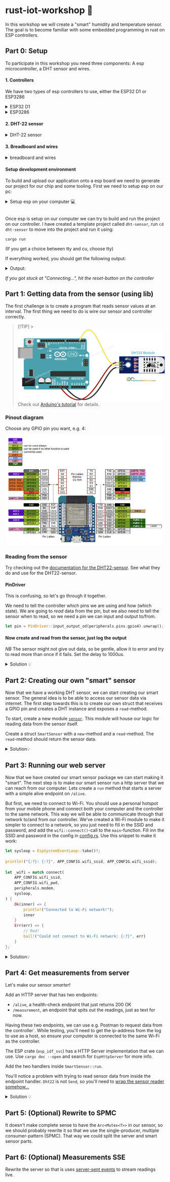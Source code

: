 # rust-iot-workshop 🦀

In this workshop we will create a "smart" humidity and temperature sensor. The goal is to become familiar with some embedded programming in rust on ESP controllers.

## Part 0: Setup

To participate in this workshop you need three components: A esp microcontroller, a DHT sensor and wires.

#### 1. Controllers

We have two types of esp controllers to use, either the ESP32 D1 or ESP3286

<details>
<summary>ESP32 D1</summary>
<img src="./assets/a1.png" alt="esp32 D1" width="200"/> <br>

![Pinout for ESP32 D1](assets/pinout.png)

</details>

<details>
<summary>ESP3286</summary>
<img src="./assets/esp3286.jpg" alt="esp3286" width="200"/>
</details>

#### 2. DHT-22 sensor

<details>
<summary>DHT-22 sensor</summary>
<img src="./assets/dht22.jpg" alt="dht22 sensor" width="200"/> <br>
</details>

#### 3. Breadboard and wires

<details>
<summary>breadboard and wires</summary>
<img src="./assets/breadboard-jumper-wire.jpg" alt="dht22 sensor" width="200"/> <br>

Ignore the breadbord, focus on the wires

</details>

#### Setup development environment

To build and upload our application onto a esp board we need to generate our project for our chip and some tooling. First we need to setup esp on our pc:

<details>
<summary> Setup esp on your computer 💻 </summary>

To be able to work with our esp controller we need to setup our development environment. Esp has a [official book](https://docs.esp-rs.org/book/introduction.html) which explains how to work with esp controllers with rust

### Prerequisites

To run application with standard library(std) we need ldproxy.

> [!TIP]
> If you have [cargo binstall](https://github.com/cargo-bins/cargo-binstall) installed, you can use `cargo binstall <program>` for the commands below to avoid having to compile the projects

```
cargo install ldproxy
```

### Setup tooling for RISC-V and Xtensa Targets

This setup is also described in the book [here](https://docs.esp-rs.org/book/installation/riscv-and-xtensa.html). So feel free to check it out for a more detail description of the tooling. Setting up the tooling is a three step process:

1. Install espup

```
cargo install espup
```

2. Install dependencies

```
espup install
```

Run:

```
brew install cmake ninja dfu-util
```

Install `espflash` to allow flashing data to the controller:

```
cargo install espflash
```

3. Setup environment variables
   ESP uses some specific environment variables when building the project, these values need to be exported via the export script downloaded by espup. To avoid having to run this command

```
. $HOME/export-esp.sh
```

each time we need change project I recommend adding a alias to your rc file. By adding this line to our rc file

```
alias get_idf='. $HOME/export-esp.sh'
```

we can run `get_idf` befor building a different esp project. Remember to source the shell after updating your rc file.

</details>
<br>

Once esp is setup on our computer we can try to build and run the project on our controller. I have created a template project called `dht-sensor`, run `cd dht-sensor` to move into the project and run it using: <br >

```
cargo run
```

(If you get a choice between tty and cu, choose tty)

If everything worked, you should get the following output:

<details>
<summary> Output:</summary>
<img src="./assets/output-setup.png" alt="output" width="400"/> <br>
</details>

_If you got stuck at "Connecting...", hit the reset-button on the controller_

## Part 1: Getting data from the sensor (using lib)

The first challenge is to create a program that reads sensor values at an interval.
The first thing we need to do is wire our sensor and controller correctly.

> [!TIP] > ![Wiring overview](./assets/esp32d1.png)
> Check out [Arduino's tutorial](https://arduinogetstarted.com/tutorials/arduino-dht22) for details.

### Pinout diagram

Choose any GPIO pin you want, e.g. 4:

![Pinout for ESP32 D1](assets/pinout.png)

### Reading from the sensor

Try checking out the [documentation for the DHT22-sensor](https://docs.rs/embedded-dht-rs/0.5.0/embedded_dht_rs/). See what they do and use for the DHT22-sensor.

#### PinDriver

This is confusing, so let's go through it together.

We need to tell the controller which pins we are using and how (which state). We are going to _read_ data from the pin, but we also need to tell the sensor when to read, so we need a pin we can input and output to/from.

```rust
let pin = PinDriver::input_output_od(peripherals.pins.gpio4).unwrap();
```

#### Now create and read from the sensor, just log the output

_NB_ The sensor might not give out data, so be gentle, allow it to error and try to read more than once if it fails.
Set the delay to 1000us.

<details>
<summary>Solution 💡</summary>

```rust
use std::{thread::sleep, time::Duration};

use embedded_dht_rs::dht22::Dht22;
use esp_idf_svc::hal::{delay::Delay, gpio::PinDriver, prelude::Peripherals};

fn main() {
    // It is necessary to call this function once. Otherwise some patches to the runtime
    // implemented by esp-idf-sys might not link properly. See https://github.com/esp-rs/esp-idf-template/issues/71
    esp_idf_svc::sys::link_patches();

    // Bind the log crate to the ESP Logging facilities
    esp_idf_svc::log::EspLogger::initialize_default();

    let peripherals = Peripherals::take().unwrap();

    let delay = Delay::new(1000);

    let pin = PinDriver::input_output_od(peripherals.pins.gpio4).unwrap();

    let mut sensor = Dht22::new(pin, delay);

    loop {
        match sensor.read() {
            Ok(reading) => {
                println!("{}°C, {}% RH", reading.temperature, reading.humidity)
            }
            Err(e) => eprintln!("Error: {:?}", e),
        }

        sleep(Duration::from_secs(1));
    }
}
```

</details>

## Part 2: Creating our own "smart" sensor

Now that we have a working DHT sensor, we can start creating our smart sensor. The general idea is to be able to access our sensor data via internet. The first step towards this is to create our own struct that receives a GPIO pin and creates a DHT instance and exposes a `read`-method.

To start, create a new module [`sensor`](./dht-sensor/sensor.rs).
This module will house our logic for reading data from the sensor itself.

Create a struct `SmartSensor` with a `new`-method and a `read`-method. The `read`-method should return the sensor data.

<details> 
<summary> Solution💡</summary>

```rust
//dht_sensor/sensor.rs
use embedded_dht_rs::{dht22::Dht22, SensorError, SensorReading};
use embedded_hal::{
    delay::DelayNs,
    digital::{InputPin, OutputPin},
};

pub struct SmartSensor<P: InputPin + OutputPin, D: DelayNs> {
    sensor: Dht22<P, D>,
}

impl<P: InputPin + OutputPin, D: DelayNs> SmartSensor<P, D> {
    pub fn new(pin: P, delay: D) -> Self {
        Self {
            sensor: Dht22::new(pin, delay),
        }
    }

    pub fn read(&mut self) -> Result<SensorReading<f32>, SensorError> {
        self.sensor.read()
    }
}
```

Then main has a simple update like so:

```rust
let mut sensor = SmartSensor::new(pin, delay);
```

</details>

## Part 3: Running our web server

Now that we have created our smart sensor package we can start making it "smart". The next step is to make our smart sensor run a http server that we can reach from our computer. Lets create a `run` method that starts a server with a simple alive endpoint on `/alive`.

But first, we need to connect to Wi-Fi. You should use a personal hotspot from your mobile phone and connect _both_ your computer and the controller to the same network. This way we will be able to communicate through that network to/and from our controller. We've created a Wi-Fi module to make it simpler to connect to a network, so you just need to fill in the SSID and password, and add the `wifi::connect()`-call to the `main`-function. Fill inn the SSID and password in the config in [config.rs](./dht-sensor/src/config.rs).
Use this snippet to make it work:

```rust
let sysloop = EspSystemEventLoop::take()?;

println!("{:?}: {:?}", APP_CONFIG.wifi_ssid, APP_CONFIG.wifi_ssid);

let _wifi = match connect(
    APP_CONFIG.wifi_ssid,
    APP_CONFIG.wifi_pwd,
    peripherals.modem,
    sysloop,
) {
    Ok(inner) => {
        println!("Connected to Wi-Fi network!");
        inner
    }
    Err(err) => {
        // Red!
        bail!("Could not connect to Wi-Fi network: {:?}", err)
    }
};
```

<details> 
<summary>Solution💡 </summary>

```rust
use embedded_dht_rs::{dht22::Dht22, SensorError, SensorReading};
use embedded_hal::{
    delay::DelayNs,
    digital::{InputPin, OutputPin},
};
use esp_idf_svc::{
    http::{
        server::{Configuration, EspHttpServer},
        Method,
    },
    io::{EspIOError, Write},
};
use std::{thread::sleep, time::Duration};

pub struct SmartSensor<P: InputPin + OutputPin, D: DelayNs> {
    sensor: Dht22<P, D>,
}

impl<P: InputPin + OutputPin, D: DelayNs> SmartSensor<P, D> {
    pub fn new(pin: P, delay: D) -> Self {
        Self {
            sensor: Dht22::new(pin, delay),
        }
    }

    pub fn run(&mut self, port: u16) -> Result<(), EspIOError> {
        let conf = Configuration {
            http_port: port,
            ..Default::default()
        };
        let mut server = EspHttpServer::new(&conf)?;
        server.fn_handler(
            "/alive",
            Method::Get,
            |request| -> core::result::Result<(), EspIOError> {
                let mut response = request.into_ok_response()?;
                let res_text = "alive";
                response.write_all(res_text.as_bytes())?;
                Ok(())
            },
        )?;

        println!("running server");

        loop {
            sleep(Duration::from_secs(1));
        }

        Ok(())
    }

    pub fn read(&mut self) -> Result<SensorReading<f32>, SensorError> {
        self.sensor.read()
    }
}
```

</details>

## Part 4: Get measurements from server

Let's make our sensor _smarter_!

Add an HTTP server that has two endpoints:

- `/alive`, a health-check endpoint that just returns 200 OK
- `/measurement`, an endpoint that spits out the readings, just as text for now.

Having these two endpoints, we can use e.g. Postman to request data from the controller`. While testing, you'll need to get the ip-address from the log to use as a host, so ensure your computer is connected to the same Wi-Fi as the controller.

The ESP crate (`esp_idf_svc`) has a HTTP Server implementation that we can use. Use `cargo doc --open` and search for `EspHttpServer` for more info.

Add the two handlers inside `SmartSensor::run`.

You'll notice a problem with trying to read sensor data from inside the endpoint handler. `Dht22` is not `Send`, so you'll need to [wrap the sensor reader somehow...](https://itsallaboutthebit.com/arc-mutex/)

<details>
<summary>Solution 💡</summary>

```rust
use embedded_dht_rs::{dht22::Dht22, SensorError, SensorReading};
use embedded_hal::{
    delay::DelayNs,
    digital::{InputPin, OutputPin},
};
use esp_idf_svc::{
    http::{
        server::{Configuration, EspHttpServer},
        Method,
    },
    io::{EspIOError, Write},
};
use std::{
    sync::{Arc, Mutex},
    thread::sleep,
    time::Duration,
};

pub struct SmartSensor<P: InputPin + OutputPin, D: DelayNs> {
    sensor: Dht22<P, D>,
}

impl<P: InputPin + OutputPin, D: DelayNs> SmartSensor<P, D> {
    pub fn new(pin: P, delay: D) -> Self {
        Self {
            sensor: Dht22::new(pin, delay),
        }
    }

    pub fn run(&mut self, port: u16) -> Result<(), EspIOError> {
        let conf = Configuration {
            http_port: port,
            ..Default::default()
        };

        let reading = self.read().unwrap();
        let shared_reading = Arc::new(Mutex::new(reading));
        let shared_reading_cloned = shared_reading.clone();

        let mut server = EspHttpServer::new(&conf)?;
        server.fn_handler(
            "/alive",
            Method::Get,
            |request| -> core::result::Result<(), EspIOError> {
                let mut response = request.into_ok_response()?;
                let res_text = "alive";
                response.write_all(res_text.as_bytes())?;
                Ok(())
            },
        )?;
        server.fn_handler(
            "/measurement",
            Method::Get,
            move |request| -> core::result::Result<(), EspIOError> {
                let mut response = request.into_ok_response()?;
                let reading_ref = &shared_reading_cloned;
                let reading = reading_ref.lock().unwrap();
                let res_text = format!("{}°C, {}% RH", reading.temperature, reading.humidity);
                response.write_all(res_text.as_bytes())?;
                Ok(())
            },
        )?;

        println!("running server");

        loop {
            let Ok(res) = self.read() else {
                sleep(Duration::from_millis(250));
                continue;
            };
            *shared_reading.lock().unwrap() = res;
            // let mut reading = *shared_reading.get_mut().unwrap();
            sleep(Duration::from_secs(1));
        }

        Ok(())
    }

    pub fn read(&mut self) -> Result<SensorReading<f32>, SensorError> {
        self.sensor.read()
    }
}
```

</details>

## Part 5: (Optional) Rewrite to SPMC

It doesn't make complete sense to have the `Arc<Mutex<T>>` in our sensor, so we should probably rewrite it so that we use the single-producer, multiple consumer-pattern (SPMC). That way we could split the server and smart sensor parts.

## Part 6: (Optional) Measurements SSE

Rewrite the server so that is uses [server-sent events](https://developer.mozilla.org/en-US/docs/Web/API/Server-sent_events/Using_server-sent_events) to stream readings live.
